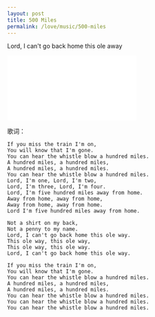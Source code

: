 ```yaml
---
layout: post
title: 500 Miles
permalink: /love/music/500-miles
---
```


Lord, I can't go back home this ole away

<iframe src="//player.bilibili.com/player.html?aid=330624190&bvid=BV1FA411s7df&cid=262875402&page=1" scrolling="no" border="0" frameborder="no" framespacing="0" allowfullscreen="true"> </iframe>

歌词：
```
If you miss the train I'm on,
You will know that I'm gone.
You can hear the whistle blow a hundred miles.
A hundred miles, a hundred miles,
A hundred miles, a hundred miles.
You can hear the whistle blow a hundred miles.
Lord, I'm one, Lord, I'm two,
Lord, I'm three, Lord, I'm four.
Lord, I'm five hundred miles away from home.
Away from home, away from home,
Away from home, away from home.
Lord I'm five hundred miles away from home.

Not a shirt on my back,
Not a penny to my name.
Lord, I can't go back home this ole way.
This ole way, this ole way,
This ole way, this ole way.
Lord, I can't go back home this ole way.

If you miss the train I'm on,
You will know that I'm gone.
You can hear the whistle blow a hundred miles.
A hundred miles, a hundred miles,
A hundred miles, a hundred miles.
You can hear the whistle blow a hundred miles.
You can hear the whistle blow a hundred miles.
You can hear the whistle blow a hundred miles.
```
